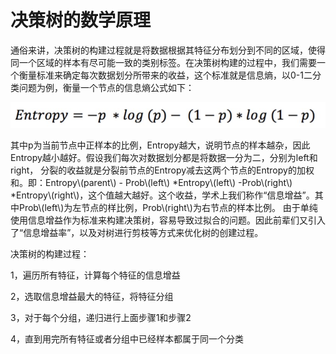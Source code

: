 # 决策树的数学原理

通俗来讲，决策树的构建过程就是将数据根据其特征分布划分到不同的区域，使得同一个区域的样本有尽可能一致的类别标签。在决策树构建的过程中，我们需要一个衡量标准来确定每次数据划分所带来的收益，这个标准就是信息熵，以0-1二分类问题为例，衡量一个节点的信息熵公式如下：

![](/assets/entropy.png)

其中p为当前节点中正样本的比例，Entropy越大，说明节点的样本越杂，因此Entropy越小越好。假设我们每次对数据划分都是将数据一分为二，分别为left和right， 分裂的收益就是分裂前节点的Entropy减去这两个节点的Entropy的加权和。即：Entropy\\(parent\\) - Prob\\(left\\) \*Entropy\\(left\\) -Prob\\(right\\) \*Entropy\\(right\\)，这个值越大越好。这个收益，学术上我们称作“信息增益”。其中Prob\\(left\\)为左节点的样比例，Prob\\(right\\)为右节点的样本比例。 由于单纯使用信息增益作为标准来构建决策树，容易导致过拟合的问题。因此前辈们又引入了“信息增益率”，以及对树进行剪枝等方式来优化树的创建过程。

决策树的构建过程：

1，遍历所有特征，计算每个特征的信息增益

2，选取信息增益最大的特征，将特征分组

3，对于每个分组，递归进行上面步骤1和步骤2

4，直到用完所有特征或者分组中已经样本都属于同一个分类



